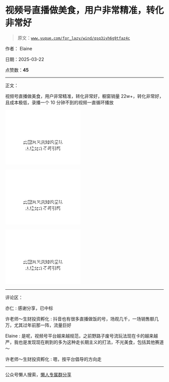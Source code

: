 # 视频号直播做美食，用户非常精准，转化非常好

> 原文：[`www.yuque.com/for_lazy/wind/qsq3iyh6g9tfaz4c`](https://www.yuque.com/for_lazy/wind/qsq3iyh6g9tfaz4c)

作者： Elaine

日期：2025-03-22

点赞数：**45**

* * *

正文：

视频号直播做美食，用户非常精准，转化非常好，橱窗销量 22w+，转化非常好，且成本极低，录播一个 10 分钟不到的视频一直循环播放

![](img/820c7a78cf5043130aa0dfd346f02d87.png "None")

![](img/77c7c1c080c2f1dd9bd586d4a468c066.png "None")

![](img/862547d18d798ce9248ebec29b9a633f.png "None")

* * *

评论区：

亦仁 : 感谢分享，已中标

许老师～生财投资孵化 : 抖音也有很多直播做饭的号，场观几千，一场销售额几万，尤其过年前那一阵，流量巨好

Elaine : 是呢，视频号平台越来越规范，之前野路子废号流玩法现在卡的越来越严，我也是发现现在刷到的多为这种走长期主义的打法，不光美食，包括其他赛道～

许老师～生财投资孵化 : 嗯，按平台倡导的方向走

* * *

公众号懒人搜索，[懒人专属群分享](https://lazybook.fun/#/blog/group)